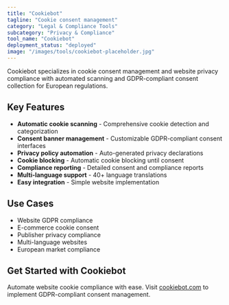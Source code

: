 ```yaml
---
title: "Cookiebot"
tagline: "Cookie consent management"
category: "Legal & Compliance Tools"
subcategory: "Privacy & Compliance"
tool_name: "Cookiebot"
deployment_status: "deployed"
image: "/images/tools/cookiebot-placeholder.jpg"
---
```

Cookiebot specializes in cookie consent management and website privacy compliance with automated scanning and GDPR-compliant consent collection for European regulations.

## Key Features

- **Automatic cookie scanning** - Comprehensive cookie detection and categorization
- **Consent banner management** - Customizable GDPR-compliant consent interfaces
- **Privacy policy automation** - Auto-generated privacy declarations
- **Cookie blocking** - Automatic cookie blocking until consent
- **Compliance reporting** - Detailed consent and compliance reports
- **Multi-language support** - 40+ language translations
- **Easy integration** - Simple website implementation

## Use Cases

- Website GDPR compliance
- E-commerce cookie consent
- Publisher privacy compliance
- Multi-language websites
- European market compliance

## Get Started with Cookiebot

Automate website cookie compliance with ease. Visit [cookiebot.com](https://www.cookiebot.com) to implement GDPR-compliant consent management.
